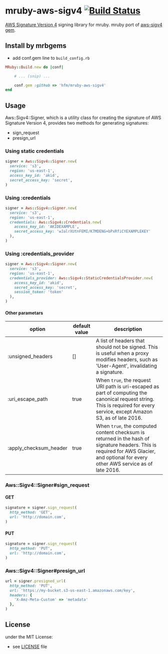 # mruby-aws-sigv4   [![Build Status](https://travis-ci.org/hfm/mruby-aws-sigv4.svg?branch=master)](https://travis-ci.org/hfm/mruby-aws-sigv4)

[AWS Signature Version 4](https://docs.aws.amazon.com/general/latest/gr/signature-version-4.html) signing library for mruby. mruby port of [aws-sigv4 gem](https://rubygems.org/gems/aws-sigv4/).

## Install by mrbgems

- add conf.gem line to `build_config.rb`

```ruby
MRuby::Build.new do |conf|

    # ... (snip) ...

    conf.gem :github => 'hfm/mruby-aws-sigv4'
end
```

## Usage

Aws::Sigv4::Signer, which is a utility class for creating the signature of AWS Signature Version 4, provides two methods for generating signatures:

- sign\_request
- presign\_url

### Using static credentials

```ruby
signer = Aws::Sigv4::Signer.new(
  service: 's3',
  region: 'us-east-1',
  access_key_id: 'akid',
  secret_access_key: 'secret',
)
```

### Using :credentials

```ruby
signer = Aws::Sigv4::Signer.new(
  service: 's3',
  region: 'us-east-1',
  credentials: Aws::Sigv4::Credentials.new(
    access_key_id: 'AKIDEXAMPLE',
    secret_access_key: 'wJalrXUtnFEMI/K7MDENG+bPxRfiCYEXAMPLEKEY'
  ),
)
```

### Using :credentials_provider

```ruby
signer = Aws::Sigv4::Signer.new(
  service: 's3',
  region: 'us-east-1',
  credentials_provider: Aws::Sigv4::StaticCredentialsProvider.new(
    access_key_id: 'akid',
    secret_access_key: 'secret',
    session_token: 'token'
  ),
)
```

#### Other parametars

option | default value | description
---|---|---
:unsigned\_headers | [] | A list of headers that should not be signed. This is useful when a proxy modifies headers, such as 'User-Agent', invalidating a signature.
:uri\_escape\_path | true | When `true`, the request URI path is uri-escaped as part of computing the canonical request string. This is required for every service, except Amazon S3, as of late 2016.
:apply\_checksum\_header | true | When `true`, the computed content checksum is returned in the hash of signature headers. This is required for AWS Glacier, and optional for every other AWS service as of late 2016.

### Aws::Sigv4::Signer#sign\_request

#### GET

```ruby
signature = signer.sign_request(
  http_method: 'GET',
  url: 'http://domain.com',
)
```

#### PUT

```ruby
signature = signer.sign_request(
  http_method: 'PUT',
  url: 'http://domain.com',
)
```

### Aws::Sigv4::Signer#presign\_url

```ruby
url = signer.presigned_url(
  http_method: 'PUT',
  url: 'https://my-bucket.s3-us-east-1.amazonaws.com/key',
  headers: {
    'X-Amz-Meta-Custom' => 'metadata'
  },
)
```

## License

under the MIT License:
- see [LICENSE](./LICENSE) file
